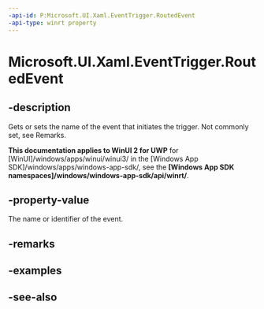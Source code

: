 ```yaml
---
-api-id: P:Microsoft.UI.Xaml.EventTrigger.RoutedEvent
-api-type: winrt property
---
```


<!-- Property syntax
public Windows.UI.Xaml.RoutedEvent RoutedEvent { get;  set; }
-->

# Microsoft.UI.Xaml.EventTrigger.RoutedEvent

## -description
Gets or sets the name of the event that initiates the trigger. Not commonly set, see Remarks.

**This documentation applies to WinUI 2 for UWP** for [WinUI]/windows/apps/winui/winui3/ in the [Windows App SDK]/windows/apps/windows-app-sdk/, see the **[Windows App SDK namespaces]/windows/windows-app-sdk/api/winrt/**.

## -property-value
The name or identifier of the event.

## -remarks

## -examples

## -see-also
